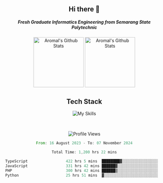 <div align="center">
  <h2>Hi there 👋</h2>

  <h5>Fresh Graduate Informatics Engineering from Semarang State Polytechnic</h5>

  <img
    height="160"
    alt="Aromal's Github Stats"
    src="https://github-readme-stats.vercel.app/api?username=dafariski77&show_icons=true&theme=tokyonight&count_private=true"
  />
  <img
    alt="Aromal's Github Stats"
    height="160"
    src="https://github-readme-stats.vercel.app/api/top-langs/?username=dafariski77&layout=compact&theme=tokyonight"
  />

  <h2>Tech Stack</h2>
  
![My Skills](https://simpleskill.icons.workers.dev/svg?i=typescript,next.js,react,tailwindcss,shadcnui,reactquery,prisma,socketdotio,zod)

  <br /><br />
  <img src="https://komarev.com/ghpvc/?username=dafariski77&abbreviated=true" alt="Profile Views">
    
  <!--START_SECTION:waka-->

```rust
From: 16 August 2023 - To: 07 November 2024

Total Time: 1,200 hrs 22 mins

TypeScript                 422 hrs 5 mins  ████████▓░░░░░░░░░░░░░░░░   34.76 %
JavaScript                 331 hrs 42 mins ██████▓░░░░░░░░░░░░░░░░░░   27.32 %
PHP                        300 hrs 42 mins ██████▒░░░░░░░░░░░░░░░░░░   24.77 %
Python                     25 hrs 51 mins  ▓░░░░░░░░░░░░░░░░░░░░░░░░   02.13 %
```

<!--END_SECTION:waka-->
</div>
